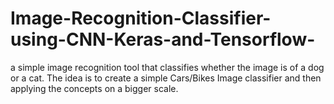 # Image-Recognition-Classifier-using-CNN-Keras-and-Tensorflow-
 a simple image recognition tool that classifies whether the image is of a dog or a cat. The idea is to create a simple Cars/Bikes Image classifier and then applying the concepts on a bigger scale.
